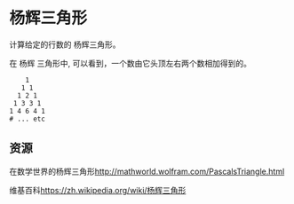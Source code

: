 # 杨辉三角形

计算给定的行数的 杨辉三角形。

在 杨辉 三角形中, 可以看到，一个数由它头顶左右两个数相加得到的。

```text
    1
   1 1
  1 2 1
 1 3 3 1
1 4 6 4 1
# ... etc
```

[help-page]: https://exercism.io/tracks/rust/learning
[modules]: https://doc.rust-lang.org/book/ch07-00-modules.html
[cargo]: https://doc.rust-lang.org/book/ch14-00-more-about-cargo.html
[rust-tests]: https://doc.rust-lang.org/book/ch11-02-running-tests.html

## 资源

在数学世界的杨辉三角形<http://mathworld.wolfram.com/PascalsTriangle.html>

维基百科<https://zh.wikipedia.org/wiki/杨辉三角形>